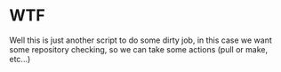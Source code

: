 # WTF

Well this is just another script to do some dirty job, in this case we want some
repository checking, so we can take some actions (pull or make, etc...)

